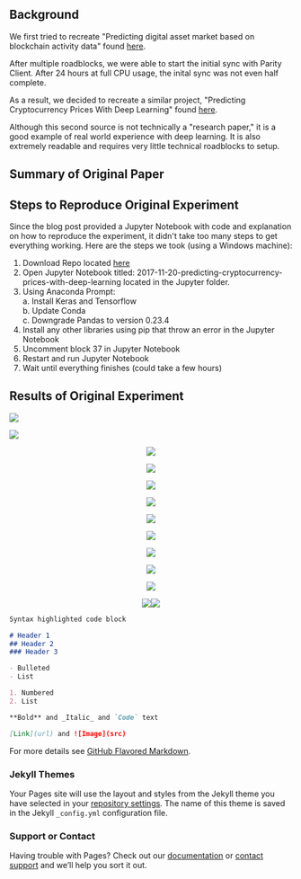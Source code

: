 ## Background

We first tried to recreate "Predicting digital asset market based on blockchain activity data" found [here](https://arxiv.org/pdf/1810.06696.pdf).

After multiple roadblocks, we were able to start the initial sync with Parity Client. After 24 hours at full CPU usage, the inital sync was not even half complete. 

As a result, we decided to recreate a similar project, "Predicting Cryptocurrency Prices With Deep Learning" found [here](https://dashee87.github.io/deep%20learning/python/predicting-cryptocurrency-prices-with-deep-learning/).

Although this second source is not technically a "research paper," it is a good example of real world experience with deep learning. It is also extremely readable and requires very little technical roadblocks to setup.



## Summary of Original Paper

## Steps to Reproduce Original Experiment

Since the blog post provided a Jupyter Notebook with code and explanation on how to reproduce the experiment, it didn't take too many steps to get everything working. Here are the steps we took (using a Windows machine):

1. Download Repo located [here](https://github.com/dashee87/blogScripts)
2. Open Jupyter Notebook titled: 2017-11-20-predicting-cryptocurrency-prices-with-deep-learning located in the Jupyter folder.
3. Using Anaconda Prompt:<br/>
  a. Install Keras and Tensorflow<br/>
  b. Update Conda<br/>
  c. Downgrade Pandas to version 0.23.4<br/>
4. Install any other libraries using pip that throw an error in the Jupyter Notebook
5. Uncomment block 37 in Jupyter Notebook
6. Restart and run Jupyter Notebook
7. Wait until everything finishes (could take a few hours)

## Results of Original Experiment
<p align="left">
  <img src="https://i.ibb.co/TtfxxwZ/Training-Testing-Set.png">
</p>
<p align="left">
  <img src="https://i.ibb.co/Wy2F6wb/Simple-Lag-Model.png">
</p>
<p align="center">
  <img src="https://i.ibb.co/wB9jygY/Single-Point-Random-Walk-Test-Set.png">
</p>
<p align="center">
  <img src="https://i.ibb.co/RPvHyVk/Full-Interval-Random-Walk.png">
</p>
<p align="center">
  <img src="https://i.ibb.co/4SBLtcb/Single-Point-Random-Walk.png">
</p>
<p align="center">
  <img src="https://i.ibb.co/j3brqPx/Training-Error.png">
</p>
<p align="center">
  <img src="https://i.ibb.co/82K3n32/Training-Set-Single-Point-Timepoint-Prediction.png">
</p>
<p align="center">
  <img src="https://i.ibb.co/TwqDLQR/Test-Set-Single-Timepoint-Prediction.png">
</p>
<p align="center">
  <img src="https://i.ibb.co/KNzj3KD/Training-Set-Single-Point-Timepoint-Prediction-Bitcoin.png">
</p>
<p align="center">
  <img src="https://i.ibb.co/3rxGZXP/Test-Set-Single-Timepoint-Prediction-Bitcoin.png">
</p>
<p align="center">
  <img src="https://i.ibb.co/FVTR385/Test-Set5-Timepoint-Predictions.png">
</p>
<p align="center">
  <img src="https://imgbb.com/"><img src="https://i.ibb.co/dcVy8VL/MAECharts.png">
</p>


```markdown
Syntax highlighted code block

# Header 1
## Header 2
### Header 3

- Bulleted
- List

1. Numbered
2. List

**Bold** and _Italic_ and `Code` text

[Link](url) and ![Image](src)
```

For more details see [GitHub Flavored Markdown](https://guides.github.com/features/mastering-markdown/).

### Jekyll Themes

Your Pages site will use the layout and styles from the Jekyll theme you have selected in your [repository settings](https://github.com/cgood97/cgood97.io/settings). The name of this theme is saved in the Jekyll `_config.yml` configuration file.

### Support or Contact

Having trouble with Pages? Check out our [documentation](https://help.github.com/categories/github-pages-basics/) or [contact support](https://github.com/contact) and we’ll help you sort it out.
